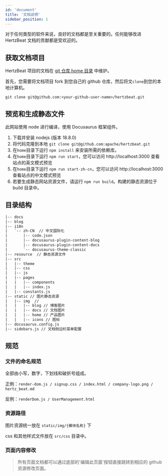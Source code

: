 ```yaml
---
id: 'document'
title: '文档说明'
sidebar_position: 1
---
```


<!--
    Licensed to the Apache Software Foundation (ASF) under one or more
    contributor license agreements.  See the NOTICE file distributed with
    this work for additional information regarding copyright ownership.
    The ASF licenses this file to You under the Apache License, Version 2.0
    (the "License"); you may not use this file except in compliance with
    the License.  You may obtain a copy of the License at

       https://www.apache.org/licenses/LICENSE-2.0

    Unless required by applicable law or agreed to in writing, software
    distributed under the License is distributed on an "AS IS" BASIS,
    WITHOUT WARRANTIES OR CONDITIONS OF ANY KIND, either express or implied.
    See the License for the specific language governing permissions and
    limitations under the License.
-->

对于任何类型的软件来说，良好的文档都是至关重要的。任何能够改进 HertzBeat 文档的贡献都是受欢迎的。

## 获取文档项目

HertzBeat 项目的文档在 [git 仓库 home 目录](https://github.com/apache/hertzbeat/tree/master/home) 中维护。

首先，您需要将文档项目 fork 到您自己的 github 仓库，然后将文`clone`到您的本地计算机。

```shell
git clone git@github.com:<your-github-user-name>/hertzbeat.git
```

## 预览和生成静态文件

此网站使用 node 进行编译，使用 Docusaurus 框架组件。

1. 下载并安装 nodejs (版本 18.8.0)
2. 将代码克隆到本地 `git clone git@github.com:apache/hertzbeat.git`
3. 在`home`目录下运行 `npm install` 来安装所需的依赖库。
4. 在`home`目录下运行 `npm run start`，您可以访问 http://localhost:3000 查看站点的英文模式预览
5. 在`home`目录下运行 `npm run start-zh-cn`，您可以访问 http://localhost:3000 查看站点的中文模式预览
6. 若要生成静态网站资源文件，请运行 `npm run build`。构建的静态资源位于 build 目录中。

## 目录结构

```html
|-- docs
|-- blog   
|-- i18n
|   `-- zh-CN  // 中文国际化
|       |-- code.json
|       |-- docusaurus-plugin-content-blog
|       |-- docusaurus-plugin-content-docs
|       `-- docusaurus-theme-classic
|-- resource  // 静态资源文件
|-- src
|   |-- theme
|   |-- css
|   |-- js
|   |-- pages
|   |   |-- components
|   |   |-- index.js
|   |-- constants.js
|-- static // 图片静态资源
|   |-- img  //
|   |   |-- blog // 博客图片
|   |   |-- docs // 文档图片
|   |   |-- home // 产品图片
|   |   |-- icons // 图标
|-- docusaurus.config.js
|-- sidebars.js // 文档侧边栏菜单配置
```

## 规范

### 文件的命名规范

全部由小写，数字，下划线和破折号组成。

正例：`render-dom.js / signup.css / index.html / company-logo.png / hertz_beat.md`

反例：`renderDom.js / UserManagement.html`

### 资源路径

图片资源统一放在 `static/img/{模块名称}` 下

css 和其他样式文件放在 `src/css` 目录中。

### 页面内容修改

> 所有页面文档都可以通过底部的'编辑此页面'按钮直接跳转到相应的 github 资源修改页面。
